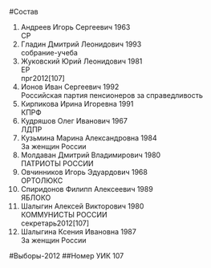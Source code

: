 #Состав
1. Андреев Игорь Сергеевич 1963   
    СР
2. Гладин Дмитрий Леонидович 1993   
    собрание-учеба
3. Жуковский Юрий Леонидович 1981   
    ЕР  
    прг2012[107]
4. Ионов Иван Сергеевич 1992   
    Российская партия пенсионеров за справедливость
5. Кирпикова Ирина Игоревна 1991   
    КПРФ
6. Кудряшов Олег Иванович 1967   
    ЛДПР
7. Кузьмина Марина Александровна 1984   
    За женщин России
8. Молдаван Дмитрий Владимирович 1980   
    ПАТРИОТЫ РОССИИ
9. Овчинников Игорь Эдуардович 1968   
    ОРТОЛЮКС
10. Спиридонов Филипп Алексеевич 1989   
    ЯБЛОКО
11. Шалыгин Алексей Викторович 1980   
    КОММУНИСТЫ РОССИИ  
    секретарь2012[107]    
12. Шалыгина Ксения Ивановна 1987   
    За женщин России

#Выборы-2012
##Номер УИК
107